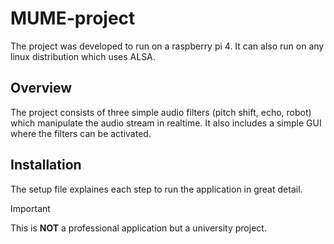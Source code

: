 # MUME-project
The project was developed to run on a raspberry pi 4. It can also run on any linux distribution which uses ALSA.

## Overview
The project consists of three simple audio filters (pitch shift, echo, robot) which manipulate the audio stream in realtime. It also includes a simple GUI where the filters can be activated.

## Installation
The setup file explaines each step to run the application in great detail.

> [!IMPORTANT]
> This is **NOT** a professional application but a university project.
